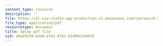 ```yaml
---
content_type: resource
description: ''
file: https://ol-ocw-studio-app-production.s3.amazonaws.com/courses/8-334-statistical-mechanics-ii-statistical-physics-of-fields-spring-2014/a6ee9238b2e8ef42d78161d80e3a66f6_WtGS6lV5MDI.pdf
file_type: application/pdf
resourcetype: Document
title: 3play pdf file
uid: a6ee9238-b2e8-ef42-d781-61d80e3a66f6
---
```

